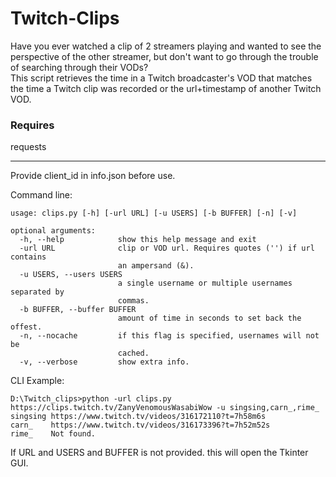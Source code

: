 # Twitch-Clips

Have you ever watched a clip of 2 streamers playing and wanted to see the perspective of the other streamer, but don't want to go through the trouble of searching through their VODs?  
This script retrieves the time in a Twitch broadcaster's VOD that matches the time a Twitch clip was recorded or the url+timestamp of another Twitch VOD.

### Requires  
requests

---

Provide client_id in info.json before use.

Command line:
    
    usage: clips.py [-h] [-url URL] [-u USERS] [-b BUFFER] [-n] [-v]

    optional arguments:
      -h, --help            show this help message and exit
      -url URL              clip or VOD url. Requires quotes ('') if url contains
                            an ampersand (&).
      -u USERS, --users USERS
                            a single username or multiple usernames separated by
                            commas.
      -b BUFFER, --buffer BUFFER
                            amount of time in seconds to set back the offest.
      -n, --nocache         if this flag is specified, usernames will not be
                            cached.
      -v, --verbose         show extra info.
      
CLI Example:

    D:\Twitch_clips>python -url clips.py https://clips.twitch.tv/ZanyVenomousWasabiWow -u singsing,carn_,rime_
    singsing https://www.twitch.tv/videos/316172110?t=7h58m6s
    carn_    https://www.twitch.tv/videos/316173396?t=7h52m52s
    rime_    Not found.

If URL and USERS and BUFFER is not provided. this will open the Tkinter GUI.
